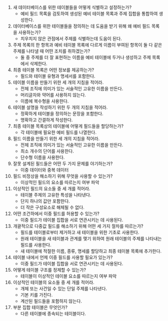 1. 새 데이터베이스를 위한 테이블들을 어떻게 식별하고 설정하는가?
    * 예비 필드 목록을 검토하여 생성된 예비 테이블 목록과 주제 집합을 통합하여 생성한다.
2. 데이터베이스를 위한 테이블들을 정의하는 데 도움을 받기 위해 왜 예비 필드 목록을 사용하는가?
    * 치우치지 않은 관점에서 주제를 식별하는데 도움이 된다.
3. 주제 목록의 한 항목과 예비 테이블 목록에 다르게 이름이 부여된 항목이 둘 다 같은 주제를 나타낼 때 어떤 조치를 취하겠는가?
    * 둘 중 주제를 더 잘 표현하는 이름을 예비 테이블에 두거나 생성하고 주제 목록에서 삭제한다.
4. 최종 테이블 목록은 어떤 정보를 제공하는가?
    * 필드와 테이블 유형과 명세서를 포함한다.
5. 테이블 이름을 만들기 위한 세 개의 지침을 적어라.
    * 전체 조직에 의미가 있는 서술적인 고유한 이름을 만든다.
    * 머리글자와 약어를 사용하지 않는다.
    * 이름에 복수형을 사용한다.
6. 테이블 설명을 작성하기 위한 두 개의 지침을 적어라.
    * 정확하게 테이블을 정의하는 문장을 포함한다.
    * 명확하고 간결하게 작성한다.
7. 최종 테이블 목록상의 테이블에 어떻게 필드들을 할당하는가?
    * 각 테이블에 필요한 예비 필드를 나열한다. 
8. 필드 이름을 만들기 위한 세 개의 지침을 적어라.
    * 전체 조직에 의미가 있는 서술적인 고유한 이름을 만든다.
    * 최소 개수의 단어를 사용한다.
    * 단수형 이름을 사용한다.
9. 잘못 설계된 필드들은 어떤 두 가지 문제를 야기하는가?
    * 이중 데이터와 중복 데이터
10. 필드 비정상을 해소하기 위해 무엇을 사용할 수 있는가?
    * 이상적인 필드의 요소를 따르는지 여부 파악
11. 이상적인 필드의 요소들 중 세 개를 적어라. 
    * 테이블 주제의 고유한 특성을 나타낸다.
    * 단지 하나의 값만 포함한다.
    * 더 작은 구성요소로 해체될 수 없다.
12. 어떤 조건하에서 이중 필드를 허용할 수 있는가?
    * 이중 필드가 테이블 집합을 서로 연관시키는 데 사용된다.
13. 개괄적으로 다중값 필드를 해소하기 위해 어떤 세 가지 절차를 따르는가?
    * 필드를 테이블로부터 제거하고 새 테이블을 위한 기초로 사용한다.
    * 원래 테이블을 새 테이블과 관계를 맺기 위하여 원래 테이블의 주제를 나타내는 필드를 사용한다.
    * 새 테이블에 적절한 이름, 종류, 명세를 할당하고 최종 테이블 목록에 추가한다.
14. 테이블 내에서 언제 이중 필드를 사용할 필요가 있는가?
    * 이중 필드가 테이블 집합을 서로 연관시키는 데 사용된다.
15. 어떻게 테이블 구조를 정제할 수 있는가?
    * 테이블이 이상적인 테이블 요소를 따르는지 여부 파악
16. 이상적인 테이블의 요소들 중 세 개를 적어라.
    * 개체 또는 사건일 수 있는 단일 주제를 나타낸다.
    * 기본 키를 가진다.
    * 계산된 필드들을 포함하지 않는다.
17. 부분 집합 테이블은 무엇인가?
    * 다른 테이블에 종속되는 테이블이다.

